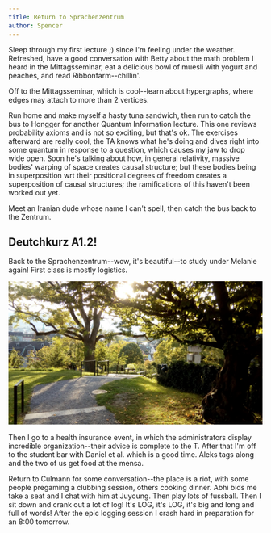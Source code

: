 ```yaml
---
title: Return to Sprachenzentrum
author: Spencer
---
```


Sleep through my first lecture ;) since I'm feeling under the weather. Refreshed, have a good conversation with Betty about the math problem I heard in the Mittagsseminar, eat a delicious bowl of muesli with yogurt and peaches, and read Ribbonfarm--chillin'.

Off to the Mittagsseminar, which is cool--learn about hypergraphs, where edges may attach to more than 2 vertices.

Run home and make myself a hasty tuna sandwich, then run to catch the bus to Hongger for another Quantum Information lecture. This one reviews probability axioms and is not so exciting, but that's ok. The exercises afterward are really cool, the TA knows what he's doing and dives right into some quantum in response to a question, which causes my jaw to drop wide open. Soon he's talking about how, in general relativity, massive bodies' warping of space creates causal structure; but these bodies being in superposition wrt their positional degrees of freedom creates a superposition of causal structures; the ramifications of this haven't been worked out yet.

Meet an Iranian dude whose name I can't spell, then catch the bus back to the Zentrum.

## Deutchkurz A1.2!

Back to the Sprachenzentrum--wow, it's beautiful--to study under Melanie again! First class is mostly logistics.

![](../images/return_to_sprachenzentrum.jpg)

Then I go to a health insurance event, in which the administrators display incredible organization--their advice is complete to the T. After that I'm off to the student bar with Daniel et al. which is a good time. Aleks tags along and the two of us get food at the mensa.

Return to Culmann for some conversation--the place is a riot, with some people pregaming a clubbing session, others cooking dinner. Abhi bids me take a seat and I chat with him at Juyoung. Then play lots of fussball. Then I sit down and crank out a lot of log! It's LOG, it's LOG, it's big and long and full of words! After the epic logging session I crash hard in preparation for an 8:00 tomorrow.





